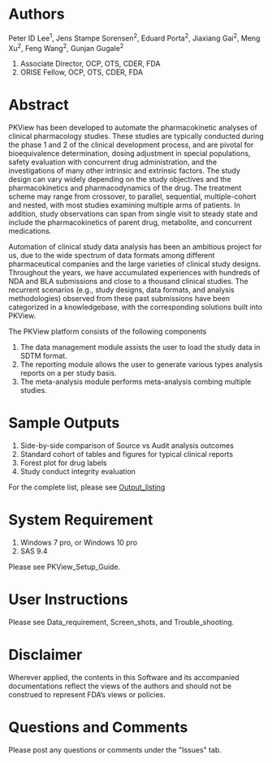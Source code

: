 # Authors

Peter ID Lee<sup>1</sup>, Jens Stampe Sorensen<sup>2</sup>, Eduard Porta<sup>2</sup>, Jiaxiang Gai<sup>2</sup>, Meng Xu<sup>2</sup>, Feng Wang<sup>2</sup>, Gunjan Gugale<sup>2</sup>

1. Associate Director, OCP, OTS, CDER, FDA
2. ORISE Fellow, OCP, OTS, CDER, FDA

# Abstract

PKView has been developed to automate the pharmacokinetic analyses of clinical pharmacology studies.  These studies are typically conducted during the phase 1 and 2 of the clinical development process, and are pivotal for bioequivalence determination, dosing adjustment in special populations, safety evaluation with concurrent drug administration, and the investigations of many other intrinsic and extrinsic factors.  The study design can vary widely depending on the study objectives and the pharmacokinetics and pharmacodynamics of the drug.   The treatment scheme may range from crossover, to parallel, sequential, multiple-cohort and nested, with most studies examining multiple arms of patients.  In addition, study observations can span from single visit to steady state and include the pharmacokinetics of parent drug, metabolite, and concurrent medications. 
 
Automation of clinical study data analysis has been an ambitious project for us, due to the wide spectrum of data formats among different pharmaceutical companies and the large varieties of clinical study designs.  Throughout the years, we have accumulated experiences with hundreds of NDA and BLA submissions and close to a thousand clinical studies.   The recurrent scenarios (e.g., study designs, data formats, and analysis methodologies) observed from these past submissions have been categorized in a knowledgebase, with the corresponding solutions built into PKView.  

The PKView platform consists of the following components

1. The data management module assists the user to load the study data in SDTM format.
2. The reporting module allows the user to generate various types analysis reports on a per study basis.
3. The meta-analysis module performs meta-analysis combing multiple studies.

# Sample Outputs

1. Side-by-side comparison of Source vs Audit analysis outcomes
2. Standard cohort of tables and figures for typical clinical reports
3. Forest plot for drug labels
4. Study conduct integrity evaluation

For the complete list, please see [Output_listing](https://github.com/FDA/PKView/blob/master/Output%20listing.md)

# System Requirement

1. Windows 7 pro, or Windows 10 pro
2. SAS 9.4

Please see PKView_Setup_Guide. 


# User Instructions

Please see Data_requirement, Screen_shots, and Trouble_shooting.

# Disclaimer

Wherever applied, the contents in this Software and its accompanied documentations reflect the views of the authors and should not be construed to represent FDA’s views or policies.

# Questions and Comments

Please post any questions or comments under the "Issues" tab.
